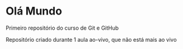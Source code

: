 # Olá Mundo
 Primeiro repositório do curso de Git e GitHub

 Repositório criado durante 1 aula ao-vivo, que não está mais ao vivo
